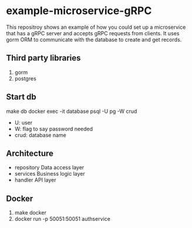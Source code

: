 # example-microservice-gRPC
This repositroy shows an example of how you could set up a microservice that has a gRPC server and accepts gRPC requests from clients. It uses gorm ORM to communicate with the database to create and get records.

## Third party libraries
1. gorm
2. postgres

## Start db
make db
docker exec -it database psql -U pg -W crud
- U: user
- W: flag to say password needed
- crud: database name

## Architecture
- repository
Data access layer
- services
Business logic layer
- handler
API layer

## Docker
1. make docker
2. docker run -p 50051:50051 authservice